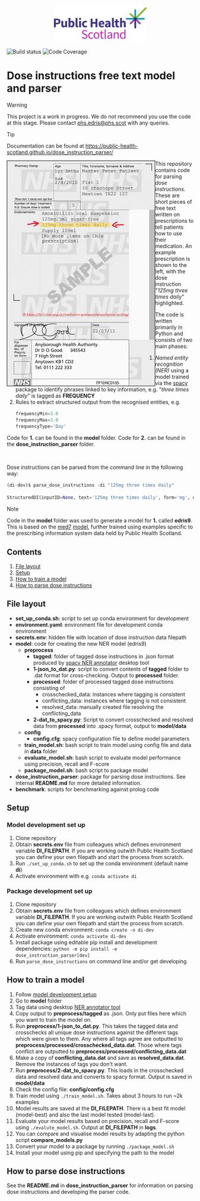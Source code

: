 <div align="center">
  <img src="doc/sphinx/source/_static/phs-logo.png" height=100>
</div>

![Build status](https://github.com/Public-Health-Scotland/dose_instruction_parser/actions/workflows/tests.yml/badge.svg)
![Code Coverage](https://img.shields.io/badge/Code%20Coverage-94%25-success?style=flat)

# Dose instructions free text model and parser
> [!WARNING]
> This project is a work in progress. We do not recommend you use the code at this stage. Please contact [phs.edris@phs.scot](mailto:phs.edris@phs.scot) with any queries.

> [!TIP]
> Documentation can be found at https://public-health-scotland.github.io/dose_instruction_parser/

<img alt="Example prescription with dose instruction '125mg three times daily' source: BNF" align="left" style="width: 400px" src="doc/sphinx/source/_static/bnf_prescription_example.png">

This repository contains code for parsing *dose instructions*. These are short pieces of 
free text written on prescriptions to tell patients how to use their medication. An example
prescription is shown to the left, with the dose instruction "*125mg three times daily*" highlighted.

The code is written primarily in Python and consists of two main phases:

1. *Named entity recognition (NER)* using a model trained via the [spacy](https://spacy.io)  package to identify phrases linked to key information, e.g. "*three times daily*" is tagged as **FREQUENCY**
2. Rules to extract structured output from the recognised entities, e.g. 
   ```python
   frequencyMin=3.0
   frequencyMax=3.0
   frequencyType='Day'
   ```

Code for **1.** can be found in the **model** folder.
Code for **2.** can be found in the **dose_instruction_parser** folder.

<br clear="left"/>

Dose instructions can be parsed from the command line in the following way:

```py
(di-dev)$ parse_dose_instructions -di "125mg three times daily"

StructuredDI(inputID=None, text='125mg three times daily', form='mg', dosageMin=125.0, dosageMax=125.0, frequencyMin=3.0, frequencyMax=3.0, frequencyType='Day', durationMin=None, durationMax=None, durationType=None, asRequired=False, asDirected=False)
```

> [!NOTE]
> Code in the **model** folder was used to generate a model for **1.** called **edris9**. This is based on the [med7](https://www.sciencedirect.com/science/article/abs/pii/S0933365721000798) [model](https://huggingface.co/kormilitzin/en_core_med7_lg/tree/main), further trained using examples specific to the prescribing information system data held by Public Health Scotland. 

## Contents

1. [File layout](#file-layout)
1. [Setup](#setup)
1. [How to train a model](#how-to-train-a-model)
1. [How to parse dose instructions](#how-to-parse-dose-instructions)

## File layout

* **set_up_conda.sh**: script to set up conda environment for development
* **environment.yaml**: environment file for development conda environment
* **secrets.env**: hidden file with location of dose instruction data filepath
* **model**: code for creating the new NER model (edris9)
    * **preprocess**
        * **tagged**: folder of tagged dose instructions in .json format produced by [spacy NER annotator](https://github.com/tecoholic/ner-annotator) desktop tool
        * **1-json_to_dat.py**: script to convert contents of **tagged** folder to .dat format for cross-checking. Output to **processed** folder.
        * **processed**: folder of processed tagged dose instructions consisting of
            * crosschecked_data: instances where tagging is consistent
            * conflicting_data: instances where tagging is not consistent
            * resolved_data: manually created file resolving the conflicting_data 
        * **2-dat_to_spacy.py**: Script to convert crosschecked and resolved data from **processed** into .spacy format, output to **model/data**
    * **config**
        * **config.cfg**: spacy configuration file to define model parameters
    * **train_model.sh**: bash script to train model using config file and data in **data** folder
    * **evaluate_model.sh**: bash script to evaluate model performance using precision, recall and F-score
    * **package_model.sh**: bash script to package model
* **dose_instruction_parser**: package for parsing dose instructions. See internal **README.md** for more detailed information.
* **benchmark**: scripts for benchmarking against prolog code


## Setup

### Model development set up

1. Clone repository
1. Obtain **secrets.env** file from colleagues which defines environment variable **DI_FILEPATH**. If you are working outwith Public Health Scotland you can define your own filepath and start the process from scratch.
1. Run  `./set_up_conda.sh` to set up the conda environment (default name **di**)
1. Activate environment with e.g. `conda activate di`

### Package development set up

1. Clone repository
1. Obtain **secrets.env** file from colleagues which defines environment variable **DI_FILEPATH**. If you are working outwith Public Health Scotland you can define your own filepath and start the process from scratch.
1. Create new conda environment: `conda create -n di-dev`
1. Activate environment: `conda activate di-dev`
1. Install package using editable pip install and development dependencies: `python -m pip install -e dose_instruction_parser[dev]`
1. Run `parse_dose_instructions` on command line and/or get developing

## How to train a model

1. Follow [model development setup](#model-development-set-up)
1. Go to **model** folder
1. Tag data using desktop [NER annotator tool](https://tecoholic.github.io/ner-annotator/) 
1. Copy output to **preprocess/tagged** as .json. Only put files here which you want to train the model on.
1. Run **preprocess/1-json_to_dat.py**. This takes the tagged data and crosschecks all unique dose instructions against the different tags which were given to them. Any where all tags agree are outputted to **preprocess/processed/crosschecked_data.dat**. Those where tags conflict are outputted to **preprocess/processed/conflicting_data.dat**
1. Make a copy of **conflicting_data.dat** and save as **resolved_data.dat**. Remove the instances of tags you don't want.
1. Run **preprocess/2-dat_to_spacy.py**. This loads in the crosschecked data and resolved data and converts to spacy format. Output is saved in **model/data**
1. Check the config file: **config/config.cfg**
1. Train model using `./train_model.sh`. Takes about 3 hours to run ~2k examples
1. Model results are saved at the **DI_FILEPATH**. There is a best fit model (model-best) and also the last model tested (model-last).
1. Evaluate your model results based on precision, recall and F-score using `./evalute_model.sh`. Output at **DI_FILEPATH** in **logs**.
1. You can compare and visualise model results by adapting the python script **compare_models.py**
1. Convert your model to a package by running `./package_model.sh`
1. Install your model using pip and specifying the path to the model

## How to parse dose instructions

See the **README.md** in **dose_instruction_parser** for information on parsing dose instructions and developing the parser code.
